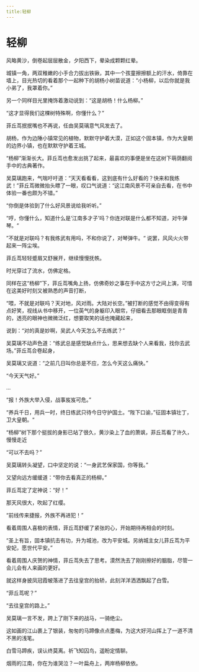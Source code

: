 ```yaml
---
title:轻柳
---
```


 # 轻柳

风略黄沙，倒卷起层层散金，夕阳西下，晕染成颗颗红晕。

城镇一角，两双稚嫩的小手合力拔出铁锹，其中一个孩童擦擦额上的汗水，倚靠在墙上，目光热切的看着那个一起种下的胡杨小树苗说道：“小杨柳，以后你就是我小弟了，我罩着你。”

另一个同样目光里掩饰着激动说到：“这是胡杨！什么杨柳。”

“这才显得我们这棵树特殊啊，你懂什么？”

菲丘茑抿抿嘴也不再说，任由吴莫璃意气风发去了。

胡杨，作为边陲小镇常见的植物，默默守护着大漠，正如这个固本镇，作为大皇朝的边界小镇，也在默默守护着王城。

“杨柳”渐渐长大。菲丘茑也愈发出挑了起来，最喜欢的事便是坐在这树下萌荫翻阅手中的古典著作。

吴莫璃跑来，气喘吁吁道：“天天看看看，这到底有什么好看的？快来和我练武！”菲丘茑微微抬头瞟了一眼，叹口气说道：“这江南风景不可亲自去看，在书中体验一番也颇为不错。”

“你倒是体验到了什么好风景说给我听听。”

“哼，你懂什么，知道什么是‘江南多才子’吗？你连对联是什么都不知道，对牛弹琴。“

”不就是对联吗？有我练武有用吗，不和你说了，对琴弹牛。“ 说罢，风风火火带起来一阵尘埃。

菲丘茑轻轻蹙眉又舒展开，继续慢慢抚帙。

时光穿过了流水，仿佛定格。

同样在这“杨柳”下，菲丘茑嘴角上扬，仿佛奇妙之事在手中这方寸之间上演，可惜在这美好时刻又被熟悉的声音打断，

“喂，不就是对联吗？天对地，风对雨。大陆对长空。”被打断的感觉不由得变得有点好笑，视线从书中移开，一位英气的身躯印入眼帘，仔细看去那眼眶倒是青青的，透亮的眼神也微微泛红，想要取笑的话也掩藏起来，

说到：“对的真是妙啊，吴武人今天怎么不去练武？”

吴莫璃不动声色道：“练武总是感觉缺点什么，思来想去缺个人来看我，找你去武场。”菲丘茑合卷起身，

吴莫璃又说道：“之前几日叫你总是不应，怎么今天这么痛快。”

“今天天气好。”

…

“报！外族大举入侵，战事岌岌可危。”

“养兵千日，用兵一时，终日练武只待今日守护国土。“陛下口谕，”征固本镇壮丁，卫大皇朝。“

“杨柳”树下那个挺拔的身影已站了很久，黄沙染上了血的萧飒，菲丘茑看了许久，慢慢走近

“可以不去吗？”

吴莫璃转头凝望，口中坚定的说：“一身武艺保家国，你等我。”

又望向远方缓缓道：“带你去看真正的杨柳。”

菲丘茑定了定神说：“好！”

那天风很大，吹起了红缨。

“前线传来捷报，外族不再进犯！”

看着周围人喜极的表情，菲丘茑舒缓了紧张的心，开始期待再相会的时刻。

“圣上有旨，固本镇抗击有功，升为城池，改为平安城。另纳城主女儿菲丘茑为平安妃，愿世代平安。”

看着周围人庆贺的神情，菲丘茑失去了思考。漠然洗去了刚刚擦好的胭脂，尽管一会儿会有人来画的更好。

就这样身披凤冠霞帔落进了去往皇宫的抬轿，此刻洋洋洒洒飘起了白雪。

“菲丘茑呢？”

“去往皇宫的路上。”

吴莫璃一言不发，跨上了刚下来的战马，一骑绝尘。

这如画的江山裹上了银装，匆匆的马蹄像点点墨梅，为这大好河山挥上了一道不清不黑的浅笔。

白雪马蹄疾，误认终莫离。祈飞知囚鸟，遥盼定情聊。

烟雨的江南，你在为谁哭泣？一叶扁舟上，两岸杨柳依依。
